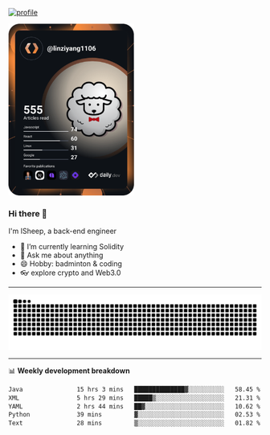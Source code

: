 [![profile](https://user-images.githubusercontent.com/54968314/208005045-e4b42f3b-833d-4242-bfcc-e764865553a2.svg)](https://www.calligrapher.ai/)

<a href="https://app.daily.dev/linziyang1106"><img src="/devcard.png" width="250" alt="ISheep's Dev Card"/></a>

### Hi there 🐏

I'm ISheep, a back-end engineer

- 🔭 I’m currently learning Solidity
- 💬 Ask me about anything
- 😄 Hobby: badminton & coding
- 👓 explore crypto and Web3.0

-------

![](https://raw.githubusercontent.com/ISheepp/ISheepp/output/github-contribution-grid-snake.svg)

-------

📊 **Weekly development breakdown**
<!--START_SECTION:waka-->

```txt
Java               15 hrs 3 mins   ██████████████▓░░░░░░░░░░   58.45 %
XML                5 hrs 29 mins   █████▒░░░░░░░░░░░░░░░░░░░   21.31 %
YAML               2 hrs 44 mins   ██▓░░░░░░░░░░░░░░░░░░░░░░   10.62 %
Python             39 mins         ▓░░░░░░░░░░░░░░░░░░░░░░░░   02.53 %
Text               28 mins         ▒░░░░░░░░░░░░░░░░░░░░░░░░   01.82 %
```

<!--END_SECTION:waka-->
